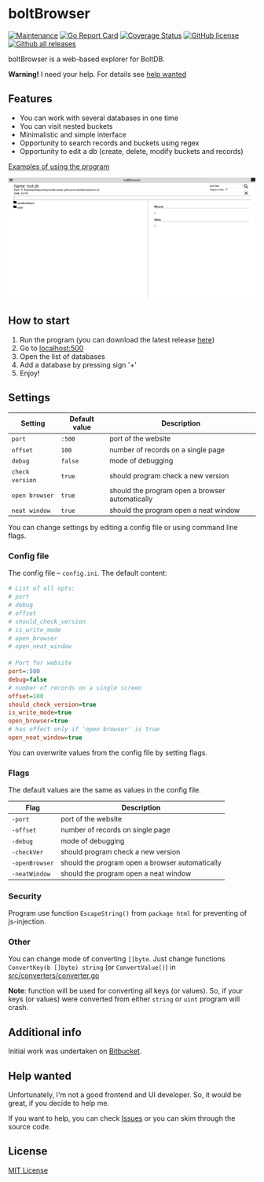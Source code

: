 # boltBrowser

[![Maintenance](https://img.shields.io/badge/Maintained%3F-yes-green.svg)](https://github.com/ShoshinNikita/boltBrowser/graphs/commit-activity)
[![Go Report Card](https://goreportcard.com/badge/github.com/ShoshinNikita/boltBrowser)](https://goreportcard.com/report/github.com/ShoshinNikita/boltBrowser)
[![Coverage Status](https://coveralls.io/repos/github/ShoshinNikita/boltBrowser/badge.svg?branch=add-travis)](https://coveralls.io/github/ShoshinNikita/boltBrowser?branch=master)
[![GitHub license](https://img.shields.io/github/license/ShoshinNikita/boltBrowser.svg)](https://github.com/ShoshinNikita/boltBrowser)
[![Github all releases](https://img.shields.io/github/downloads/ShoshinNikita/boltBrowser/total.svg)](https://github.com/ShoshinNikita/boltBrowser/releases)

boltBrowser is a web-based explorer for BoltDB.

**Warning!** I need your help. For details see [help wanted](#help-wanted)

## Features

+ You can work with several databases in one time
+ You can visit nested buckets
+ Minimalistic and simple interface
+ Opportunity to search records and buckets using regex
+ Opportunity to edit a db (create, delete, modify buckets and records)

[Examples of using the program](Examples.md)

![1](stuff/screenshot.png)

## How to start

1. Run the program (you can download the latest release [here](https://github.com/ShoshinNikita/boltBrowser/releases))
1. Go to [localhost:500](http://localhost:500)
1. Open the list of databases
1. Add a database by pressing sign '+'
1. Enjoy!

## Settings

Setting | Default value | Description
---- | ---- | ----
`port` | `:500` | port of the website
`offset` | `100` | number of records on a single page
`debug` | `false` | mode of debugging
`check version` | `true` | should program check a new version
`open browser` | `true` | should the program open a browser automatically
`neat window` | `true` | should the program open a neat window

You can change settings by editing a config file or using command line flags.

### Config file

The config file – `config.ini`. The default content:

```ini
# List of all opts:
# port
# debug
# offset
# should_check_version
# is_write_mode
# open_browser
# open_neat_window

# Port for website
port=:500
debug=false
# number of records on a single screen
offset=100
should_check_version=true
is_write_mode=true
open_browser=true
# has effect only if 'open browser' is true
open_neat_window=true
```

You can overwrite values from the config file by setting flags.

### Flags

The default values are the same as values in the config file.

Flag  | Description
----  | ----
`-port` | port of the website
`-offset` | number of records on single page
`-debug` | mode of debugging
`-checkVer` | should program check a new version
`-openBrowser` | should the program open a browser automatically
`-neatWindow` | should the program open a neat window

### Security

Program use function `EscapeString()` from `package html` for preventing of js-injection.

### Other

You can change mode of converting `[]byte`. Just change functions `ConvertKey(b []byte) string` (or `ConvertValue()`) in [src/converters/converter.go](src/converters/converters.go)

__Note__: function will be used for converting all keys (or values). So, if your keys (or values) were converted from either `string` or `uint` program will crash.

## Additional info

Initial work was undertaken on [Bitbucket](https://bitbucket.org/ShoshinNikita/boltbrowser).

## Help wanted

Unfortunately, I'm not a good frontend and UI developer. So, it would be great, if you decide to help me.

If you want to help, you can check [Issues](https://github.com/ShoshinNikita/boltBrowser/issues) or you can skim through the source code.

## License

[MIT License](LICENSE)